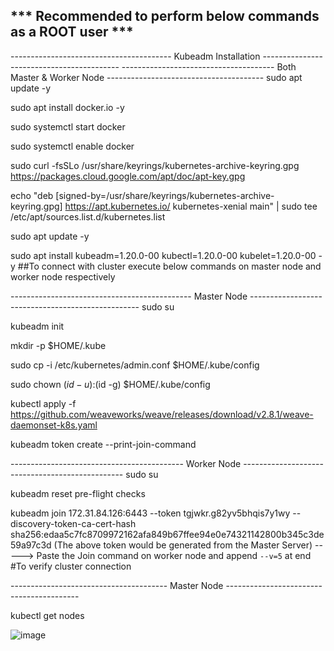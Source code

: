 *** Recommended to perform below commands as a ROOT user ***
----------------------------------------------------------------------------------------------


---------------------------------------- Kubeadm Installation ------------------------------------------ 
-------------------------------------- Both Master & Worker Node ---------------------------------------
sudo apt update -y

sudo apt install docker.io -y

sudo systemctl start docker

sudo systemctl enable docker

sudo curl -fsSLo /usr/share/keyrings/kubernetes-archive-keyring.gpg https://packages.cloud.google.com/apt/doc/apt-key.gpg

echo "deb [signed-by=/usr/share/keyrings/kubernetes-archive-keyring.gpg] https://apt.kubernetes.io/ kubernetes-xenial main" | sudo tee /etc/apt/sources.list.d/kubernetes.list

sudo apt update -y

sudo apt install kubeadm=1.20.0-00 kubectl=1.20.0-00 kubelet=1.20.0-00 -y
##To connect with cluster execute below commands on master node and worker node respectively

--------------------------------------------- Master Node -------------------------------------------------- 
sudo su

kubeadm init

mkdir -p $HOME/.kube

sudo cp -i /etc/kubernetes/admin.conf $HOME/.kube/config

sudo chown $(id -u):$(id -g) $HOME/.kube/config
  
kubectl apply -f https://github.com/weaveworks/weave/releases/download/v2.8.1/weave-daemonset-k8s.yaml

kubeadm token create --print-join-command
  
------------------------------------------- Worker Node ------------------------------------------------ 
sudo su

kubeadm reset pre-flight checks

kubeadm join 172.31.84.126:6443 --token tgjwkr.g82yv5bhqis7y1wy --discovery-token-ca-cert-hash sha256:edaa5c7fc8709972162afa849b67ffee94e0e74321142800b345c3de59a97c3d
(The above token would be generated from the Master Server)
-----> Paste the Join command on worker node and append `--v=5` at end
#To verify cluster connection  

--------------------------------------- Master Node -----------------------------------------

kubectl get nodes 



![image](https://github.com/user-attachments/assets/a3b934c0-42c1-4f34-9914-46fe6ba0e81f)


